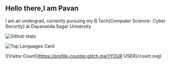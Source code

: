 ## Hello there,I am Pavan


I am an undergrad, currently pursuing my B.Tech(Computer Science- Cyber Security) at Dayananda Sagar University


![Github stats](https://github-readme-stats.vercel.app/api?username=pavanpneginhal&theme=highcontrast&show_icons=true&count_private=true)

![Top Languages Card](https://github-readme-stats.vercel.app/api/top-langs/?username=pavanpneginhal&layout=compact&theme=highcontrast)






<!--
**pavanpneginhal/pavanpneginhal** is a ✨ _special_ ✨ repository because its `README.md` (this file) appears on your GitHub profile.

Here are some ideas to get you started:

- 🔭 I’m currently working on ...
- 🌱 I’m currently learning ...
- 👯 I’m looking to collaborate on ...
- 🤔 I’m looking for help with ...
- 💬 Ask me about ...

- 😄 Pronouns: ...
- ⚡ Fun fact: ...
-->

![Visitor Count](https://profile-counter.glitch.me/{YOUR USER}/count.svg)
